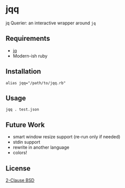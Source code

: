 # jqq

jq Querier: an interactive wrapper around `jq`

## Requirements

* [jq](https://github.com/stedolan/jq)
* Modern-ish ruby

## Installation

```
alias jqq="/path/to/jqq.rb"
```

## Usage

```
jqq . test.json
```

## Future Work

* smart window resize support (re-run only if needed)
* stdin support
* rewrite in another language
* colors!

## License

[2-Clause BSD](LICENSE)
